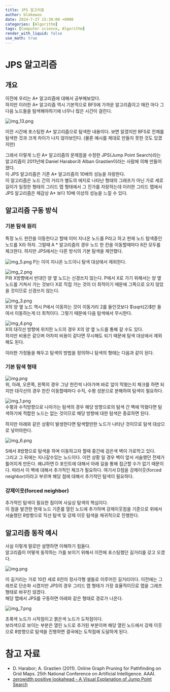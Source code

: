 ```yaml
---
title: JPS 알고리즘
author: blakewoo
date: 2024-7-27 15:30:00 +0900
categories: [Algorithm]
tags: [Computer science, Algorithm] 
render_with_liquid: false
use_math: true
---
```


# JPS 알고리즘

## 개요
이전에 우리는 A* 알고리즘에 대해서 공부해보았다.   
하지만 이러한 A* 알고리즘 역시 기본적으로 BFS에 가까운 알고리즘이고 매칸 마다 그다음 노드들을
탐색해야하기에 너무나 많은 시간이 걸린다.

![img_13.png](/assets/blog/algorithm/a_star/img_13.png)

이전 시간에 포스팅한 A* 알고리즘으로 탐색한 내용이다. 보면 알겠지만 BFS로 전체를 탐색한 것과
크게 차이가 나지 않아보인다. (물론 예시를 제대로 만들지 못한 것도 있겠지만)

그래서 이렇게 느린 A* 알고리즘의 문제점을 수정한 JPS(Jump Point Search)라는 알고리즘이
2011년에 Daniel Harabor과 Alban Grastien이라는 사람에 의해 만들어졌다.   
이 JPS 알고리즘은 기존 A* 알고리즘의 10배의 성능을 자랑한다.   
이 알고리즘은 노드 간의 거리가 별도의 에지로 나타난 형태의 그래프가 아닌
가로 세로 길이가 일정한 형태의 그리드 맵 형태에서 그 진가를 자랑하는데
이러한 그리드 맵에서 JPS 알고리즘은 체감상 A* 보다 10배 이상의 성능을 느낄 수 있다.

## 알고리즘 구동 방식

### 기본 탐색 원리
특정 노드 한칸을 이동한다고 할때 이미 지나온 노드를 P라고 하고 현재 노드 탐색중인
노드를 X라 하자. 그럴때 A * 알고리즘의 경우 노드 한 칸을 이동할때마다 8칸 모두를 체크한다.
하지만 JPS에서는 다른 방식의 기본 탐색을 제안했다.

![img_5.png](/assets/blog/algorithm/jps/img_5.png)
P는 이미 지나온 노드이니 탐색 대상에서 제외한다.

![img_2.png](/assets/blog/algorithm/jps/img_2.png)   
P와 X방향에서 반대인 양 옆 노드는 신경쓰지 않는다.
P에서 X로 가기 위해서는 양 옆 노드를 거쳐서 가는 것보다 X로 직접 가는 것이
더 최적이기 때문에 그쪽으로 오지 않았을 것이므로 신경쓰지 않는다.

![img_3.png](/assets/blog/algorithm/jps/img_3.png)   
X의 양 옆 노드 역시 P에서 이동하는 것이 이동거리 2를 들인것보다 $\sqrt{2}$만 들여서
이동하는게 더 최적이다. 그렇기 때문에 다음 탐색에서 무시한다.

![img_4.png](/assets/blog/algorithm/jps/img_4.png)    
X의 대각선 방향에 위치한 노드의 경우 X의 양 옆 노드를 통해 갈 수도 있다.   
하지만 비용은 같으며 어차피 비용이 같다면 무시해도 되기 때문에 탐색 대상에서 제외해도 된다.

이러한 가정들을 해두고 탐색의 방법을 정의하니 탐색의 형태는 다음과 같이 된다.

### 기본 탐색 형태

![img.png](/assets/blog/algorithm/jps/img.png)   
위, 아래, 오른쪽, 왼쪽의 경우 그냥 한칸씩 나아가며 바로 앞이 막혔는지 체크를 하면 되지만
대각선의 경우 한칸 이동할때마다 수직, 수평 성분으로 분해하여 탐색이 필요하다.

![img_1.png](/assets/blog/algorithm/jps/img_1.png)   
수평과 수직방향으로 나아가는 탐색의 경우 해당 방향으로의 탐색 간 벽에 막혔다면
탐색하기에 적합한 노드는 없는 것이므로 해당 방향에 대한 탐색은 종료하면 된다.

하지만 아래와 같은 상황이 발생한다면 탐색할만한 노드가 나타난 것이므로 탐색 대상으로 넣어야한다.

![img_6.png](/assets/blog/algorithm/jps/img_6.png)

S에서 8방향으로 탐색을 하며 이동하고자 할때 중간에 검은색 벽이 가로막고 있다.   
그리고 그 뒤에는 지나갈수있는 노드이다. 이런 상황 일 경우 벽이
앞서 서술했던 전제가 틀어지게 만든다. 왜냐하면 D 포인트에 대해서 아래 길을 통해 접근할 수가 없기 때문이다.
따라서 이 벽에 대해서 추가적인 체크가 필요하다.
여기서 D점을 강제이웃(forced neighbor)이라고 부르며 해당 점에 대해서 추가적인 탐색이 필요하다.

### 강제이웃(forced neighbor)
추가적인 탐색이 필요한 점이며 사실상 탐색의 핵심이다.   
이 점을 발견한 현재 노드 기준를 열린 노드에 추가하며 강제이웃점을 기준으로
위에서 서술했던 8방향으로 직선 탐색 및 강제 이웃 탐색을 재귀적으로 진행한다.

## 알고리즘 동작 예시
사실 이렇게 말로만 설명하면 이해하기 힘들다.   
알고리즘이 어떻게 동작하는 가를 보이기 위해서 이전에 포스팅했던 길거리를 갖고 오겠다.

![img.png](/assets/blog/algorithm/a_star/a_star_map_1.png)

이 길거리는 가로 10칸 세로 8칸의 정사각형 셀들로 이루어진 길거리이다.
이전에는 그래프로 단순화 시켰지만 JPS의 경우 그리드 맵 형태가 가장 효율적이므로 맵을 그래프 형태로 바꾸진 않겠다.   
해당 맵에서 JPS를 구동하면 아래와 같은 형태로 경로가 나온다.

![img_7.png](/assets/blog/algorithm/jps/img_7.png)

초록색 노드가 시작점이고 붉은색 노드가 도착점이다.   
보라색으로 보이는 부분은 열린 노드로 추가된 부분이며 해당 열린 노드에서 강제 이웃으로 8방향으로
탐색을 진행하면 결국에는 도착점에 도달하게 된다.



# 참고 자료
- D. Harabor; A. Grastien (2011). Online Graph Pruning for Pathfinding on Grid Maps. 25th National Conference on Artificial Intelligence. AAAI.
- [zerowidth positive lookahead - A Visual Explanation of Jump Point Search](https://zerowidth.com/2013/a-visual-explanation-of-jump-point-search/)
